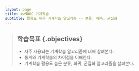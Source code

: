 ```yaml
---
layout: page
title: xwMOOC 기계학습
subtitle: 활용도 높은 기계학습 알고리즘 -- 분류, 예측, 군집화
---
```


> ## 학습목표 {.objectives}
>
> * 자주 사용되는 기계학습 알고리즘에 대해 살펴본다.
> * 통계와 기계학습의 차이점을 이해한다.
> * 기계학습 활용도 높은 분류, 회귀, 군집화 알고리즘을 살펴본다.


